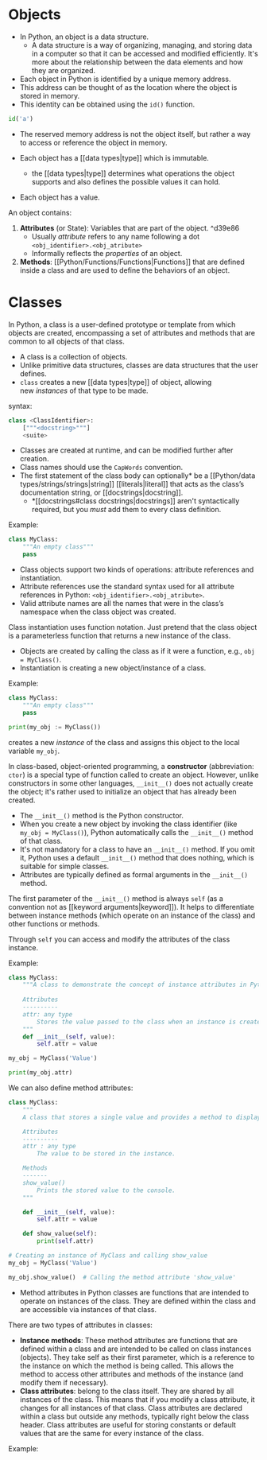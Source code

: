 # Objects

- In Python, an object is a data structure.
	- A data structure is a way of organizing, managing, and storing data in a computer so that it can be accessed and modified efficiently. It's more about the relationship between the data elements and how they are organized.
- Each object in Python is identified by a unique memory address.
- This address can be thought of as the location where the object is stored in memory.
- This identity can be obtained using the `id()` function.

```Python
id('a')
```

- The reserved memory address is not the object itself, but rather a way to access or reference the object in memory.

- Each object has a [[data types|type]] which is immutable.
	- the [[data types|type]] determines what operations the object supports and also defines the possible values it can hold.
- Each object has a value.

An object contains:
1. **Attributes** (or State): Variables that are part of the object. ^d39e86
	- Usually *attribute* refers to any name following a dot `<obj_identifier>.<obj_atribute>`
	- Informally reflects the *properties* of an object.
3. **Methods**: [[Python/Functions/Functions|Functions]] that are defined inside a class and are used to define the behaviors of an object.

# Classes

In Python, a class is a user-defined prototype or template from which objects are created, encompassing a set of attributes and methods that are common to all objects of that class.
- A class is a collection of objects. 
- Unlike primitive data structures, classes are data structures that the user defines.
- `class` creates a new [[data types|type]] of object, allowing new _instances_ of that type to be made. 

syntax:
```Python
class <ClassIdentifier>:
	["""<docstring>"""]
	<suite>
```

- Classes are created at runtime, and can be modified further after creation.
- Class names should use the `CapWords` convention.
- The first statement of the class body can optionally* be a [[Python/data types/strings/strings|string]] [[literals|literal]] that acts as the class’s documentation string, or [[docstrings|docstring]].
	- \*[[docstrings#class docstrings|docstrings]] aren't syntactically required, but you *must* add them to every class definition.

Example:
```Python
class MyClass:
	"""An empty class"""
	pass
```

- Class objects support two kinds of operations: attribute references and instantiation.
- Attribute references use the standard syntax used for all attribute references in Python: `<obj_identifier>.<obj_atribute>`.
- Valid attribute names are all the names that were in the class’s namespace when the class object was created. 

Class instantiation uses function notation. Just pretend that the class object is a parameterless function that returns a new instance of the class.

- Objects are created by calling the class as if it were a function, e.g., `obj = MyClass()`.
- Instantiation is creating a new object/instance of a class.

Example:
```Python
class MyClass:
	"""An empty class"""
	pass

print(my_obj := MyClass())
```
creates a new _instance_ of the class and assigns this object to the local variable `my_obj`.

In class-based, object-oriented programming, a **constructor** (abbreviation: `ctor`) is a special type of function called to create an object. However, unlike constructors in some other languages, `__init__()` does not actually create the object; it's rather used to initialize an object that has already been created.

- The `__init__()` method is the Python constructor.
- When you create a new object by invoking the class identifier (like `my_obj = MyClass()`), Python automatically calls the `__init__()` method of that class.
- It's not mandatory for a class to have an `__init__()` method. If you omit it, Python uses a default `__init__()` method that does nothing, which is suitable for simple classes.
- Attributes are typically defined as formal arguments in the `__init__()` method.

The first parameter of the `__init__()` method is always `self` (as a convention not as [[keyword arguments|keyword]]). It helps to differentiate between instance methods (which operate on an instance of the class) and other functions or methods.

Through `self` you can access and modify the attributes of the class instance.

Example:
```Python
class MyClass:
    """A class to demonstrate the concept of instance attributes in Python.
    
    Attributes
    ----------
    attr: any type
		Stores the value passed to the class when an instance is created.
    """
    def __init__(self, value):
        self.attr = value

my_obj = MyClass('Value')

print(my_obj.attr)
```

We can also define method attributes:
```Python
class MyClass:
    """
    A class that stores a single value and provides a method to display it.

    Attributes
    ----------
    attr : any type
        The value to be stored in the instance.

    Methods
    -------
    show_value()
        Prints the stored value to the console.
    """

    def __init__(self, value):
        self.attr = value

    def show_value(self):
        print(self.attr)

# Creating an instance of MyClass and calling show_value
my_obj = MyClass('Value')

my_obj.show_value()  # Calling the method attribute 'show_value'
```

- Method attributes in Python classes are functions that are intended to operate on instances of the class. They are defined within the class and are accessible via instances of that class.

There are two types of attributes in classes:
- **Instance methods**: These method attributes are functions that are defined within a class and are intended to be called on class instances (objects). They take self as their first parameter, which is a reference to the instance on which the method is being called. This allows the method to access other attributes and methods of the instance (and modify them if necessary).
- **Class attributes**: belong to the class itself. They are shared by all instances of the class. This means that if you modify a class attribute, it changes for all instances of that class. Class attributes are declared within a class but outside any methods, typically right below the class header. Class attributes are useful for storing constants or default values that are the same for every instance of the class.

Example:




